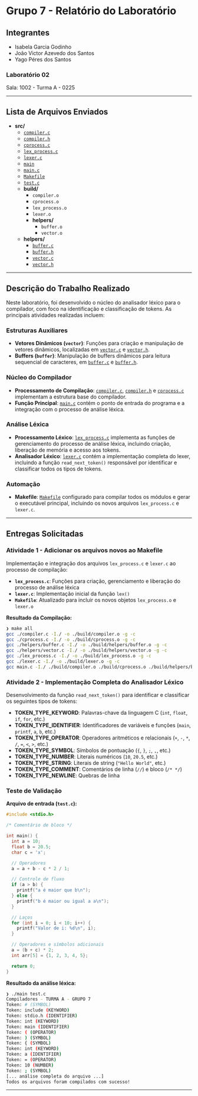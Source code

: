 # Grupo 7 - Relatório do Laboratório

## Integrantes

- Isabela Garcia Godinho
- João Victor Azevedo dos Santos
- Yago Péres dos Santos

### Laboratório 02

Sala: 1002 - Turma A - 0225

---

## Lista de Arquivos Enviados

- **src/**
  - [`compiler.c`](src/compiler.c)
  - [`compiler.h`](src/compiler.h)
  - [`cprocess.c`](src/cprocess.c)
  - [`lex_process.c`](src/lex_process.c)
  - [`lexer.c`](src/lexer.c)
  - [`main`](src/main)
  - [`main.c`](src/main.c)
  - [`Makefile`](src/Makefile)
  - [`test.c`](src/test.c)
  - **build/**
    - `compiler.o`
    - `cprocess.o`
    - `lex_process.o`
    - `lexer.o`
    - **helpers/**
      - `buffer.o`
      - `vector.o`
  - **helpers/**
    - [`buffer.c`](src/helpers/buffer.c)
    - [`buffer.h`](src/helpers/buffer.h)
    - [`vector.c`](src/helpers/vector.c)
    - [`vector.h`](src/helpers/vector.h)

---

## Descrição do Trabalho Realizado

Neste laboratório, foi desenvolvido o núcleo do analisador léxico para o compilador, com foco na identificação e classificação de tokens. As principais atividades realizadas incluem:

### Estruturas Auxiliares

- **Vetores Dinâmicos (`vector`)**: Funções para criação e manipulação de vetores dinâmicos, localizadas em [`vector.c`](src/helpers/vector.c) e [`vector.h`](src/helpers/vector.h).
- **Buffers (`buffer`)**: Manipulação de buffers dinâmicos para leitura sequencial de caracteres, em [`buffer.c`](src/helpers/buffer.c) e [`buffer.h`](src/helpers/buffer.h).

### Núcleo do Compilador

- **Processamento de Compilação**: [`compiler.c`](src/compiler.c), [`compiler.h`](src/compiler.h) e [`cprocess.c`](src/cprocess.c) implementam a estrutura base do compilador.
- **Função Principal**: [`main.c`](src/main.c) contém o ponto de entrada do programa e a integração com o processo de análise léxica.

### Análise Léxica

- **Processamento Léxico**: [`lex_process.c`](src/lex_process.c) implementa as funções de gerenciamento do processo de análise léxica, incluindo criação, liberação de memória e acesso aos tokens.
- **Analisador Léxico**: [`lexer.c`](src/lexer.c) contém a implementação completa do lexer, incluindo a função `read_next_token()` responsável por identificar e classificar todos os tipos de tokens.

### Automação

- **Makefile**: [`Makefile`](src/Makefile) configurado para compilar todos os módulos e gerar o executável principal, incluindo os novos arquivos `lex_process.c` e `lexer.c`.

---

## Entregas Solicitadas

### **Atividade 1 - Adicionar os arquivos novos ao Makefile**

Implementação e integração dos arquivos `lex_process.c` e `lexer.c` ao processo de compilação:

- **`lex_process.c`**: Funções para criação, gerenciamento e liberação do processo de análise léxica
- **`lexer.c`**: Implementação inicial da função `lex()`
- **`Makefile`**: Atualizado para incluir os novos objetos `lex_process.o` e `lexer.o`

**Resultado da Compilação:**

```bash
❯ make all
gcc ./compiler.c -I./ -o ./build/compiler.o -g -c
gcc ./cprocess.c -I./ -o ./build/cprocess.o -g -c
gcc ./helpers/buffer.c -I./ -o ./build/helpers/buffer.o -g -c
gcc ./helpers/vector.c -I./ -o ./build/helpers/vector.o -g -c
gcc ./lex_process.c -I./ -o ./build/lex_process.o -g -c
gcc ./lexer.c -I./ -o ./build/lexer.o -g -c
gcc main.c -I./ ./build/compiler.o ./build/cprocess.o ./build/helpers/buffer.o ./build/helpers/vector.o ./build/lex_process.o ./build/lexer.o -g -o ./main
```

### **Atividade 2 - Implementação Completa do Analisador Léxico**

Desenvolvimento da função `read_next_token()` para identificar e classificar os seguintes tipos de tokens:

- **TOKEN_TYPE_KEYWORD**: Palavras-chave da linguagem C (`int`, `float`, `if`, `for`, etc.)
- **TOKEN_TYPE_IDENTIFIER**: Identificadores de variáveis e funções (`main`, `printf`, `a`, `b`, etc.)
- **TOKEN_TYPE_OPERATOR**: Operadores aritméticos e relacionais (`+`, `-`, `*`, `/`, `=`, `<`, `>`, etc.)
- **TOKEN_TYPE_SYMBOL**: Símbolos de pontuação (`{`, `}`, `;`, `,`, etc.)
- **TOKEN_TYPE_NUMBER**: Literais numéricos (`10`, `20.5`, etc.)
- **TOKEN_TYPE_STRING**: Literais de string (`"Hello World"`, etc.)
- **TOKEN_TYPE_COMMENT**: Comentários de linha (`//`) e bloco (`/* */`)
- **TOKEN_TYPE_NEWLINE**: Quebras de linha

### Teste de Validação

**Arquivo de entrada (`test.c`):**

```c
#include <stdio.h>

/* Comentário de bloco */

int main() {
  int a = 10;
  float b = 20.5;
  char c = 'x';

  // Operadores
  a = a + b - c * 2 / 1;

  // Controle de fluxo
  if (a > b) {
    printf("a é maior que b\n");
  } else {
    printf("b é maior ou igual a a\n");
  }

  // Laços
  for (int i = 0; i < 10; i++) {
    printf("Valor de i: %d\n", i);
  }

  // Operadores e símbolos adicionais
  a = (b + c) * 2;
  int arr[5] = {1, 2, 3, 4, 5};

  return 0;
}
```

**Resultado da análise léxica:**

```bash
❯ ./main test.c
Compiladores - TURMA A - GRUPO 7
Token: # (SYMBOL)
Token: include (KEYWORD)
Token: stdio.h (IDENTIFIER)
Token: int (KEYWORD)
Token: main (IDENTIFIER)
Token: ( (OPERATOR)
Token: ) (SYMBOL)
Token: { (SYMBOL)
Token: int (KEYWORD)
Token: a (IDENTIFIER)
Token: = (OPERATOR)
Token: 10 (NUMBER)
Token: ; (SYMBOL)
[... análise completa do arquivo ...]
Todos os arquivos foram compilados com sucesso!
```

---
